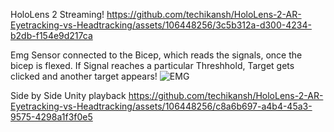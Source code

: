 
HoloLens 2 Streaming!
https://github.com/techikansh/HoloLens-2-AR-Eyetracking-vs-Headtracking/assets/106448256/3c5b312a-d300-4234-b2db-f154e9d217ca

Emg Sensor connected to the Bicep, which reads the signals, once the bicep is flexed. If Signal reaches a particular Threshhold, Target gets clicked and another target appears!
![EMG](https://github.com/techikansh/HoloLens-2-AR-Eyetracking-vs-Headtracking/assets/106448256/704301ad-4c21-42dd-95b8-8fe1a35669a1)


Side by Side Unity playback
https://github.com/techikansh/HoloLens-2-AR-Eyetracking-vs-Headtracking/assets/106448256/c8a6b697-a4b4-45a3-9575-4298a1f3f0e5

